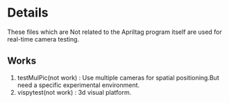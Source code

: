 # Details
These files which are Not related to the Apriltag program itself are used for real-time camera testing.

## Works

1. testMulPic(not work) : Use multiple cameras for spatial positioning.But need a specific experimental environment.
2. vispytest(not work) : 3d visual platform. 
